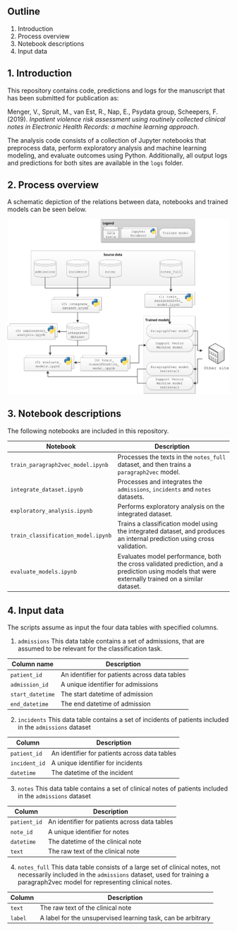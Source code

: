
## Outline
1. Introduction
2. Process overview
3. Notebook descriptions
4. Input data

## 1. Introduction
This repository contains code, predictions and logs for the manuscript that has been submitted for publication as: 

Menger, V., Spruit, M., van Est, R., Nap, E., Psydata group, Scheepers, F. (2019). *Inpatient violence risk assessment using routinely collected clinical notes in Electronic Health Records: a machine learning approach*.

The analysis code consists of a collection of Jupyter notebooks that preprocess data, perform exploratory analysis and machine learning modeling, and evaluate outcomes using Python. Additionally, all output logs and predictions for both sites are available in the `logs` folder.

## 2. Process overview
A schematic depiction of the relations between data, notebooks and trained models can be seen below. 

![Process overview](process_overview.png "Process overview")

## 3. Notebook descriptions

The following notebooks are included in this repository. 

| Notebook | Description |
|--|--|
| `train_paragraph2vec_model.ipynb` | Processes the texts in the `notes_full` dataset, and then trains a `paragraph2vec` model. |
| `integrate_dataset.ipynb` | Processes and integrates the `admissions`, `incidents` and `notes` datasets. 
| `exploratory_analysis.ipynb` | Performs exploratory analysis on the integrated dataset. 
| `train_classification_model.ipynb` | Trains a classification model using the integrated dataset, and produces an internal prediction using cross validation. | 
| `evaluate_models.ipynb` | Evaluates model performance, both  the cross validated prediction, and a prediction using models that were externally trained on a similar dataset. 

## 4. Input data
The scripts assume as input the four data tables with specified columns.

1. `admissions` This data table contains a set of admissions, that are assumed to be relevant for the classification task. 

| Column name | Description |
|--|--|
| `patient_id` | An identifier for patients across data tables |
| `admission_id` | A unique identifier for admissions | 
| `start_datetime` | The start datetime of admission | 
| `end_datetime` | The end datetime of admission

2. `incidents` This data table contains a set of incidents of patients included in the `admissions` dataset

| Column | Description |
|--|--|
| `patient_id`| An identifier for patients across data tables |
| `incident_id` | A unique identifier for incidents | 
| `datetime` | The datetime of the incident | 

3. `notes` This data table contains a set of clinical notes of patients included in the `admissions` dataset

| Column | Description |
|--|--|
| `patient_id` | An identifier for patients across data tables |
| `note_id` | A unique identifier for notes | 
| `datetime` | The datetime of the clinical note | 
| `text` | The raw text of the clinical note | 

4. `notes_full` This data table consists of a large set of clinical notes, not necessarily included in the `admissions` dataset, used for training a paragraph2vec model for representing clinical notes. 

| Column | Description |
|--|--|
| `text` | The raw text of the clinical note |
| `label` | A label for the unsupervised learning task, can be arbitrary | 
